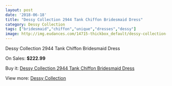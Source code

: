```yaml
---
layout: post
date: '2018-06-18'
title: "Dessy Collection 2944 Tank Chiffon Bridesmaid Dress"
category: Dessy Collection
tags: ["bridesmaid","chiffon","unique","dresses","dessy"]
image: http://img.eudances.com/14715-thickbox_default/dessy-collection-2944-tank-chiffon-bridesmaid-dress.jpg
---
```

Dessy Collection 2944 Tank Chiffon Bridesmaid Dress

On Sales: **$222.99**
<a href="https://www.eudances.com/en/dessy-collection/4397-dessy-collection-2944-tank-chiffon-bridesmaid-dress.html"><amp-img layout="responsive" width="600" height="600" src="//img.eudances.com/14715-thickbox_default/dessy-collection-2944-tank-chiffon-bridesmaid-dress.jpg" alt="Dessy Collection 2944 Tank Chiffon Bridesmaid Dress 0" /></a>
<a href="https://www.eudances.com/en/dessy-collection/4397-dessy-collection-2944-tank-chiffon-bridesmaid-dress.html"><amp-img layout="responsive" width="600" height="600" src="//img.eudances.com/14718-thickbox_default/dessy-collection-2944-tank-chiffon-bridesmaid-dress.jpg" alt="Dessy Collection 2944 Tank Chiffon Bridesmaid Dress 1" /></a>
<a href="https://www.eudances.com/en/dessy-collection/4397-dessy-collection-2944-tank-chiffon-bridesmaid-dress.html"><amp-img layout="responsive" width="600" height="600" src="//img.eudances.com/14717-thickbox_default/dessy-collection-2944-tank-chiffon-bridesmaid-dress.jpg" alt="Dessy Collection 2944 Tank Chiffon Bridesmaid Dress 2" /></a>
<a href="https://www.eudances.com/en/dessy-collection/4397-dessy-collection-2944-tank-chiffon-bridesmaid-dress.html"><amp-img layout="responsive" width="600" height="600" src="//img.eudances.com/14716-thickbox_default/dessy-collection-2944-tank-chiffon-bridesmaid-dress.jpg" alt="Dessy Collection 2944 Tank Chiffon Bridesmaid Dress 3" /></a>

Buy it: [Dessy Collection 2944 Tank Chiffon Bridesmaid Dress](https://www.eudances.com/en/dessy-collection/4397-dessy-collection-2944-tank-chiffon-bridesmaid-dress.html "Dessy Collection 2944 Tank Chiffon Bridesmaid Dress")

View more: [Dessy Collection](https://www.eudances.com/en/60-Dessy-Collection "Dessy Collection")